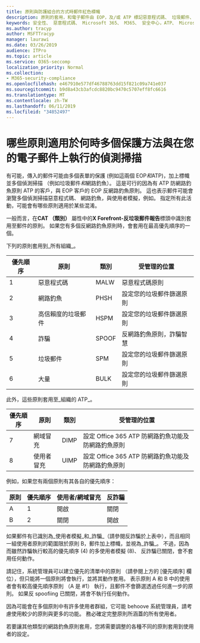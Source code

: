 ```yaml
---
title: 原則與防護組合的方式時郵件紅色標幟
description: 原則的套用，和電子郵件由 EOP，及/或 ATP 標記惡意程式碼、 垃圾郵件、 高信賴度垃圾郵件、 網路釣魚及大量時採取的動作。
keywords: 安全性、 惡意程式碼、 Microsoft 365、 M365、 安全中心，ATP、 Microsoft Defender ATP、 Office 365 ATP、 Azure ATP
ms.author: tracyp
author: MSFTTracyp
manager: laurawi
ms.date: 03/26/2019
audience: ITPro
ms.topic: article
ms.service: O365-seccomp
localization_priority: Normal
ms.collection:
- M365-security-compliance
ms.openlocfilehash: e467910e577df46788763dd15f821c09a741e037
ms.sourcegitcommit: b9d8a43cb3afcdc8820bc9470c5707eff8fc6616
ms.translationtype: MT
ms.contentlocale: zh-TW
ms.lasthandoff: 06/11/2019
ms.locfileid: "34852497"
---
```

# <a name="what-policy-applies-when-multiple-protection-methods-and-detection-scans-run-on-your-email"></a>哪些原則適用於何時多個保護方法與在您的電子郵件上執行的偵測掃描

有可能，傳入的郵件可能由多個表單的保護 (例如這兩個 EOP*和*ATP)，加上標幟並多個偵測掃描 （例如垃圾郵件*和*網路釣魚）。 這是可行的因為有 ATP 防網路釣魚原則 ATP 的客戶，與 EOP 客戶的 EOP 反網路釣魚原則。 這也表示郵件可能會瀏覽多個偵測掃描惡意程式碼、 網路釣魚，與使用者模擬，例如。 指定所有此活動，可能會有哪些原則適用於某些混淆。

一般而言，在**CAT （類別）** 屬性中的**X Forefront-反垃圾郵件報告**標頭中識別套用至郵件的原則。 如果您有多個反網路釣魚原則時，會套用在最高優先順序的一個。

下列的原則套用到_所有組織_。

|優先順序 |原則  |類別  |受管理的位置 |
|---------|---------|---------|---------|
|1     | 惡意程式碼      | MALW      | 惡意程式碼原則   |
|2     | 網路釣魚     | PHSH     | 設定您的垃圾郵件篩選原則     |
|3     | 高信賴度的垃圾郵件      | HSPM        | 設定您的垃圾郵件篩選原則        |
|4     | 詐騙        | SPOOF        | 反網路釣魚原則，詐騙智慧        |
|5     | 垃圾郵件         | SPM         | 設定您的垃圾郵件篩選原則         |
|6     | 大量         | BULK        | 設定您的垃圾郵件篩選原則         |

此外，這些原則套用至_組織的 ATP_。

|優先順序 |原則  |類別  |受管理的位置 |
|---------|---------|---------|---------|
|7     | 網域冒充         | DIMP         | 設定 Office 365 ATP 防網路釣魚功能及防網路釣魚原則        |
|8      | 使用者冒充        | UIMP         | 設定 Office 365 ATP 防網路釣魚功能及防網路釣魚原則         |

例如，如果您有兩個原則有其各自的優先順序：

|原則  |優先順序  |使用者/網域冒充  |反詐騙  |
|---------|---------|---------|---------|
|A     | 1        | 開啟        |關閉         |
|B     | 2        | 關閉        | 開啟        |

如果郵件有已識別為_使用者模擬_和_詐騙_（請參閱反詐騙於上表中），而且相同一組使用者原則的範圍限於原則 B，郵件加上標幟，並視為_詐騙_。 不過，因為而雖然詐騙執行較高的優先順序 (4) 的多使用者模擬 (8)、 反詐騙已關閉，會不套用任何動作。

請記住，系統管理員可以建立優先的清單中的原則 （請參閱上方的 [優先順序] 欄位），但只能將一個原則將會執行，並將其動作套用。 表示原則 A 和 B 中的使用者會有較高優先順序原則 （A 是 #1） 執行，且郵件不會篩選透過任何進一步的原則。 如果反 spoofiing 已關閉，將會不執行任何動作。

因為可能會在多個原則中有許多使用者群組，它可能 behoove 系統管理員，請考慮使用較少的原則與更多的功能。 務必確定完整原則所涵蓋的所有使用者。

若要讓其他類型的網路釣魚原則套用，您將需要調整的各種不同的原則套用到使用者的設定。



